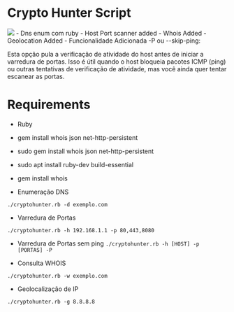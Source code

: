 # Crypto Hunter Script


<img src="https://media.discordapp.net/attachments/1433874664706539601/1433876177570889851/Screenshot_2025-10-31_at_07.50.11.png?ex=690648c0&is=6904f740&hm=51dba902c9d21f605f94d4523fa9ef0cd88bcac0edaf2d99bfc1ca2067e3ba96&=&format=webp&quality=lossless&width=1354&height=704" img>
- Dns enum com ruby
- Host Port scanner added
- Whois Added
- Geolocation Added
- Funcionalidade Adicionada -P ou --skip-ping: 

Esta opção pula a verificação de atividade do host antes de iniciar a varredura de portas. Isso é útil quando o host bloqueia pacotes ICMP (ping) ou outras tentativas de verificação de atividade, mas você ainda quer tentar escanear as portas.

# Requirements 
- Ruby
- gem install whois json net-http-persistent
- sudo gem install whois json net-http-persistent
- sudo apt install ruby-dev build-essential
- gem install whois


- Enumeração DNS
  
```./cryptohunter.rb -d exemplo.com```

- Varredura de Portas

```./cryptohunter.rb -h 192.168.1.1 -p 80,443,8080```

- Varredura de Portas sem ping
``` ./cryptohunter.rb -h [HOST] -p [PORTAS] -P ```

- Consulta WHOIS
  
```./cryptohunter.rb -w exemplo.com```

- Geolocalização de IP

```./cryptohunter.rb -g 8.8.8.8```

